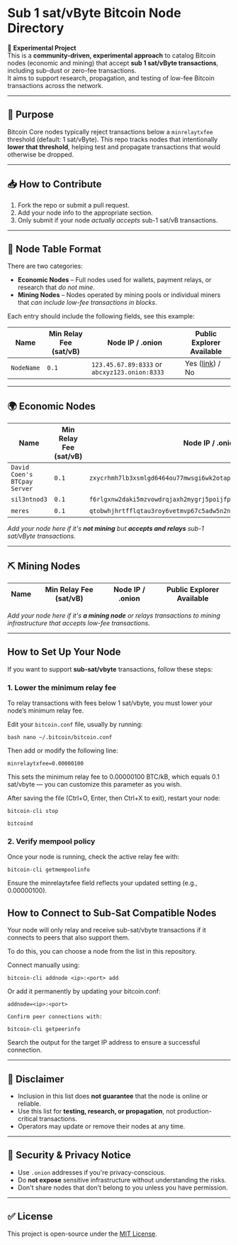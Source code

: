 # Sub 1 sat/vByte Bitcoin Node Directory

🚧 **Experimental Project**  
This is a **community-driven, experimental approach** to catalog Bitcoin nodes (economic and mining) that accept **sub 1 sat/vByte transactions**, including sub-dust or zero-fee transactions.  
It aims to support research, propagation, and testing of low-fee Bitcoin transactions across the network.

---

## 🧠 Purpose

Bitcoin Core nodes typically reject transactions below a `minrelaytxfee` threshold (default: 1 sat/vByte). This repo tracks nodes that intentionally **lower that threshold**, helping test and propagate transactions that would otherwise be dropped.

---

## 📥 How to Contribute

1. Fork the repo or submit a pull request.
2. Add your node info to the appropriate section.
3. Only submit if your node *actually accepts* sub-1 sat/vB transactions.

---

## 📄 Node Table Format


There are two categories:

- **Economic Nodes** – Full nodes used for wallets, payment relays, or research that *do not mine*.
- **Mining Nodes** – Nodes operated by mining pools or individual miners that *can include low-fee transactions in blocks*.

Each entry should include the following fields, see this example:

Name | Min Relay Fee (sat/vB) | Node IP / .onion | Public Explorer Available
|------------------------|------------------|---------------------------|---------------------------|
| `NodeName`           | `0.1`                  | `123.45.67.89:8333` or `abcxyz123.onion:8333` | Yes ([link](https://your-explorer.com)) / No |

---

## 🌍 Economic Nodes

Name | Min Relay Fee (sat/vB) | Node IP / .onion | Public Explorer Available
|------------------------|------------------|---------------------------|---------------------------|
| `David Coen's BTCpay Server`           | `0.1`                  | `zxycrhmh7lb3xsmlgd6464ou77mwsgi6wk2otap2rjlbr5kw3if5hsyd.onion:8333` | No |
| `sil3ntnod3`           | `0.1`                  | `f6rlgxnw2daki5mzvowdrqjaxh2mygrj5poijfpm7e6il63sbeiftaqd.onion:8333` | No |
| `meres`                | `0.1`                  | `qtobwhjhrtfflqtau3roy6vetmvp67c5adw5n2n3mkyfjzb2pad2bhyd.onion:8333` | No |


_Add your node here if it's **not mining** but **accepts and relays** sub-1 sat/vByte transactions._

---

## ⛏️ Mining Nodes

Name | Min Relay Fee (sat/vB) | Node IP / .onion | Public Explorer Available
|------------------------|------------------|---------------------------|---------------------------|

_Add your node here if it's **a mining node** or relays transactions to mining infrastructure that accepts low-fee transactions._

---

## How to Set Up Your Node

If you want to support **sub‑sat/vbyte** transactions, follow these steps:

### 1. Lower the minimum relay fee

To relay transactions with fees below 1 sat/vbyte, you must lower your node’s minimum relay fee.

Edit your `bitcoin.conf` file, usually by running:

`bash
nano ~/.bitcoin/bitcoin.conf`

Then add or modify the following line:

`minrelaytxfee=0.00000100`

This sets the minimum relay fee to 0.00000100 BTC/kB, which equals 0.1 sat/vbyte — you can customize this parameter as you wish.

After saving the file (Ctrl+O, Enter, then Ctrl+X to exit), restart your node:

``bitcoin-cli stop``

``bitcoind``

### 2. Verify mempool policy

Once your node is running, check the active relay fee with:

``bitcoin-cli getmempoolinfo``

Ensure the minrelaytxfee field reflects your updated setting (e.g., 0.00000100).

## How to Connect to Sub-Sat Compatible Nodes

Your node will only relay and receive sub-sat/vbyte transactions if it connects to peers that also support them. 

To do this, you can choose a node from the list in this repository.

Connect manually using:

``bitcoin-cli addnode <ip>:<port> add``

Or add it permanently by updating your bitcoin.conf:

``addnode=<ip>:<port>``

    Confirm peer connections with:

``bitcoin-cli getpeerinfo``

Search the output for the target IP address to ensure a successful connection.

---

## 📌 Disclaimer

- Inclusion in this list does **not guarantee** that the node is online or reliable.
- Use this list for **testing, research, or propagation**, not production-critical transactions.
- Operators may update or remove their nodes at any time.

---

## 🔐 Security & Privacy Notice

- Use `.onion` addresses if you're privacy-conscious.
- Do **not expose** sensitive infrastructure without understanding the risks.
- Don't share nodes that don't belong to you unless you have permission.

---

## ✅ License

This project is open-source under the [MIT License](LICENSE).
